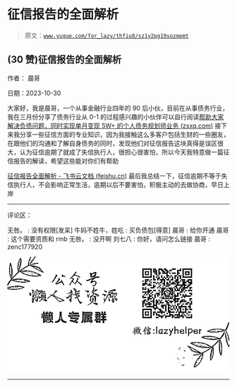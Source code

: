 # 征信报告的全面解析

> 原文：[`www.yuque.com/for_lazy/thfiu8/sz1y2pg19sozmpmt`](https://www.yuque.com/for_lazy/thfiu8/sz1y2pg19sozmpmt)

## (30 赞)征信报告的全面解析

作者： 晨哥

日期：2023-10-30

大家好，我是晨哥，一个从事金融行业四年的 90 后小伙，目前在从事债务行业，我在三月份分享了债务行业从 0-1 的过程感兴趣的小伙伴可以自行阅读[帮助大家解决负债问题，同时实现单月变现 5W+ 的个人债务规划师业务 (](https://articles.zsxq.com/id_7o01g9l1460b.html)[zsxq.com](http://zsxq.com)[)](https://articles.zsxq.com/id_7o01g9l1460b.html) 接下来我分享一些征信方面的专业知识，因为我接触这么多客户包括生财的一些圈友，在跟他们的沟通和了解自身债务的同时，发现他们对征信报告这块真得是误区很大，认为征信逾期了就成了失信执行人，很担心很害怕，所以今天我特意做一篇征信报告的解读，希望这些能对你们有帮助

[‌⁡⁤⁤​‍⁤⁡⁤​‬‌⁢‬‬‍​⁡﻿⁡​⁢​‌⁢﻿⁤⁡⁢‬‬‬‌​⁣‍‍⁡﻿​​⁡‬⁡‌⁣﻿⁡⁡‌征信报告全面解析 - 飞书云文档 (](https://bv0allqy0pn.feishu.cn/docx/LRHLdY4hzoHKczxL7rvc9WVdnuh)[feishu.cn](http://feishu.cn)[)](https://bv0allqy0pn.feishu.cn/docx/LRHLdY4hzoHKczxL7rvc9WVdnuh) 最后我总结一下，征信逾期不等于失信执行人，不会影响正常生活，逾期以后不要害怕，积极主动的去做协商，早日上岸

* * *

评论区：

无咎。 : 没有权限[发呆]
牛妈不姓牛，姓吃 : 买负债包[得意]
晨哥 : 给你开通
晨哥 : 这个需要资质和 rmb
无咎。 : 没开啊
刘七八 : 你好，请问怎么链接
晨哥 : zenc177920

![](img/1c37d505930596d12a88ab23e11aa07a.png)

* * *